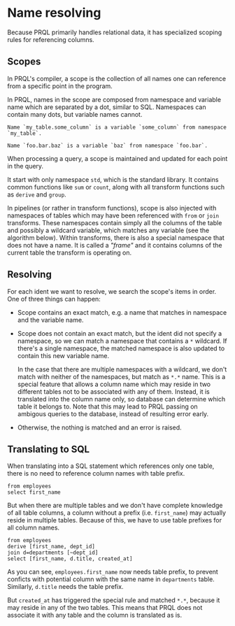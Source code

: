 # Name resolving

Because PRQL primarily handles relational data, it has specialized scoping rules for referencing columns.

## Scopes

In PRQL's compiler, a scope is the collection of all names one can reference from a specific point in the program.

In PRQL, names in the scope are composed from namespace and variable name which are separated by a dot, similar to SQL.
Namespaces can contain many dots, but variable names cannot.

```admonish example
Name `my_table.some_column` is a variable `some_column` from namespace `my_table`.

Name `foo.bar.baz` is a variable `baz` from namespace `foo.bar`.
```

When processing a query, a scope is maintained and updated for each point in the query.

It start with only namespace `std`, which is the standard library.
It contains common functions like `sum` or `count`,
along with all transform functions such as `derive` and `group`.

In pipelines (or rather in transform functions),
scope is also injected with namespaces of tables which may have been referenced with `from` or `join` transforms.
These namespaces contain simply all the columns of the table and possibly a wildcard variable,
which matches any variable (see the algorithm below).
Within transforms, there is also a special namespace that does not have a name.
It is called a _"frame"_ and it contains columns of the current table the transform is operating on.

## Resolving

For each ident we want to resolve, we search the scope's items in order. One of three things can happen:

- Scope contains an exact match, e.g. a name that matches in namespace and the variable name.

- Scope does not contain an exact match,
  but the ident did not specify a namespace, so we can match a namespace that contains a `*` wildcard.
  If there's a single namespace, the matched namespace is also updated to contain this new variable name.

  In the case that there are multiple namespaces with a wildcard,
  we don't match with neither of the namespaces, but match as `*.*` name.
  This is a special feature that allows a column name which may reside in two different tables
  not to be associated with any of them.
  Instead, it is translated into the column name only, so database can determine which table it belongs to.
  Note that this may lead to PRQL passing on ambigous queries to the database, instead of resulting error early.
  <!-- TODO @max-sixty to add a reference to roadmap about db cohesion? -->

- Otherwise, the nothing is matched and an error is raised.

## Translating to SQL

When translating into a SQL statement which references only one table,
there is no need to reference column names with table prefix.

```prql
from employees
select first_name
```

But when there are multiple tables and we don't have complete knowledge of all table columns,
a column without a prefix (i.e. `first_name`) may actually reside in multiple tables.
Because of this, we have to use table prefixes for all column names.

```prql
from employees
derive [first_name, dept_id]
join d=departments [~dept_id]
select [first_name, d.title, created_at]
```

As you can see, `employees.first_name` now needs table prefix, to prevent conficts with potential column with the same name in `departments` table.
Similarly, `d.title` needs the table prefix.

But `created_at` has triggered the special rule and matched `*.*`,
because it may reside in any of the two tables.
This means that PRQL does not associate it with any table and the column is translated as is.
